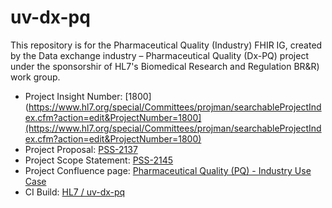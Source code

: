 # uv-dx-pq
This repository is for the Pharmaceutical Quality (Industry) FHIR IG, created by the Data exchange industry – Pharmaceutical Quality (Dx-PQ) project under the sponsorshir of HL7's Biomedical Research and Regulation BR&R) work group.
- Project Insight Number: [1800](https://www.hl7.org/special/Committees/projman/searchableProjectIndex.cfm?action=edit&ProjectNumber=1800](https://www.hl7.org/special/Committees/projman/searchableProjectIndex.cfm?action=edit&ProjectNumber=1800)
- Project Proposal: [PSS-2137](https://jira.hl7.org/browse/PSS-2137)
- Project Scope Statement: [PSS-2145](https://jira.hl7.org/browse/PSS-2145)
- Project Confluence page: [Pharmaceutical Quality (PQ) - Industry Use Case](https://confluence.hl7.org/display/BRR/Pharmaceutical+Quality+%28PQ%29+-+Industry+Use+Case)
- CI Build: [HL7 / uv-dx-pq](https://build.fhir.org/ig/HL7/uv-dx-pq/)
